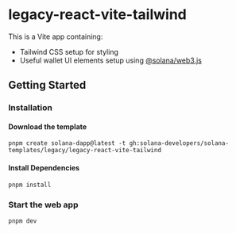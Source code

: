 # legacy-react-vite-tailwind

This is a Vite app containing:

- Tailwind CSS setup for styling
- Useful wallet UI elements setup using [@solana/web3.js](https://www.npmjs.com/package/@solana/web3.js)

## Getting Started

### Installation

#### Download the template

```shell
pnpm create solana-dapp@latest -t gh:solana-developers/solana-templates/legacy/legacy-react-vite-tailwind
```

#### Install Dependencies

```shell
pnpm install
```

### Start the web app

```shell
pnpm dev
```
